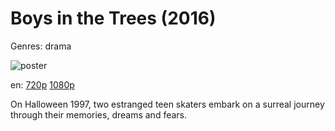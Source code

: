 # Boys in the Trees (2016)

Genres: drama

![poster](http://image.tmdb.org/t/p/w500/hxoGGc4hqtffNgVm74eLluJDRpw.jpg)

en:
  [720p](magnet:?xt=urn:btih:3E2001C6B9702B7817765C90E8B96537442A1F71&tr=udp://glotorrents.pw:6969/announce&tr=udp://tracker.opentrackr.org:1337/announce&tr=udp://torrent.gresille.org:80/announce&tr=udp://tracker.openbittorrent.com:80&tr=udp://tracker.coppersurfer.tk:6969&tr=udp://tracker.leechers-paradise.org:6969&tr=udp://p4p.arenabg.ch:1337&tr=udp://tracker.internetwarriors.net:1337)
  [1080p](magnet:?xt=urn:btih:6B89510327614E7228969421A6EDA7EC8F4BDD24&tr=udp://glotorrents.pw:6969/announce&tr=udp://tracker.opentrackr.org:1337/announce&tr=udp://torrent.gresille.org:80/announce&tr=udp://tracker.openbittorrent.com:80&tr=udp://tracker.coppersurfer.tk:6969&tr=udp://tracker.leechers-paradise.org:6969&tr=udp://p4p.arenabg.ch:1337&tr=udp://tracker.internetwarriors.net:1337)
  


On Halloween 1997, two estranged teen skaters embark on a surreal journey through their memories, dreams and fears.